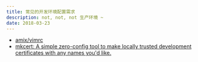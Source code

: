 ```yaml
---
title: 常见的开发环境配置需求
description: not, not, not 生产环境 ~
date: 2018-03-23
---
```


* [amix/vimrc](https://github.com/amix/vimrc)
* [mkcert: A simple zero-config tool to make locally trusted development certificates with any names you'd like.](https://github.com/FiloSottile/mkcert)
